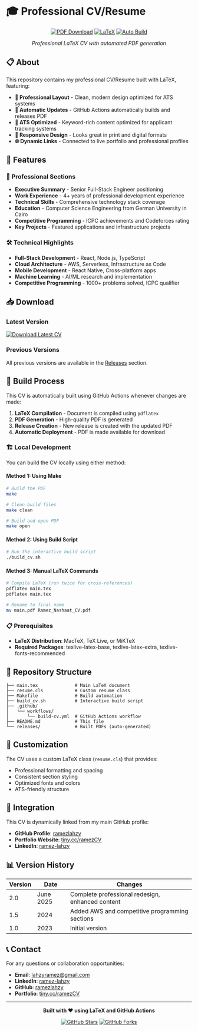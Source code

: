 # 🎓 Professional CV/Resume

<div align="center">

[![PDF Download](https://img.shields.io/badge/📄_Download_PDF-FF6B6B?style=for-the-badge&logoColor=white)](https://github.com/ramezlahzy/professional-cv/releases/latest/download/Ramez_Nashaat_CV.pdf)
[![LaTeX](https://img.shields.io/badge/Made_with-LaTeX-1f425f?style=for-the-badge&logo=latex&logoColor=white)](https://www.latex-project.org/)
[![Auto Build](https://img.shields.io/badge/Auto_Build-GitHub_Actions-2088FF?style=for-the-badge&logo=github-actions&logoColor=white)](https://github.com/ramezlahzy/professional-cv/actions)

*Professional LaTeX CV with automated PDF generation*

</div>

## 📋 About

This repository contains my professional CV/Resume built with LaTeX, featuring:

- **📄 Professional Layout** - Clean, modern design optimized for ATS systems
- **🔄 Automatic Updates** - GitHub Actions automatically builds and releases PDF
- **🎯 ATS Optimized** - Keyword-rich content optimized for applicant tracking systems
- **📱 Responsive Design** - Looks great in print and digital formats
- **🌐 Dynamic Links** - Connected to live portfolio and professional profiles

## 🚀 Features

### 💼 **Professional Sections**
- **Executive Summary** - Senior Full-Stack Engineer positioning
- **Work Experience** - 4+ years of professional development experience
- **Technical Skills** - Comprehensive technology stack coverage
- **Education** - Computer Science Engineering from German University in Cairo
- **Competitive Programming** - ICPC achievements and Codeforces rating
- **Key Projects** - Featured applications and infrastructure projects

### 🛠️ **Technical Highlights**
- **Full-Stack Development** - React, Node.js, TypeScript
- **Cloud Architecture** - AWS, Serverless, Infrastructure as Code
- **Mobile Development** - React Native, Cross-platform apps
- **Machine Learning** - AI/ML research and implementation
- **Competitive Programming** - 1000+ problems solved, ICPC qualifier

## 📥 Download

### Latest Version
[![Download Latest CV](https://img.shields.io/badge/📄_Download_Latest_CV-success?style=for-the-badge)](https://github.com/ramezlahzy/professional-cv/releases/latest/download/Ramez_Nashaat_CV.pdf)

### Previous Versions
All previous versions are available in the [Releases](https://github.com/ramezlahzy/professional-cv/releases) section.

## 🔧 Build Process

This CV is automatically built using GitHub Actions whenever changes are made:

1. **LaTeX Compilation** - Document is compiled using `pdflatex`
2. **PDF Generation** - High-quality PDF is generated
3. **Release Creation** - New release is created with the updated PDF
4. **Automatic Deployment** - PDF is made available for download

### 🏗️ **Local Development**

You can build the CV locally using either method:

#### Method 1: Using Make
```bash
# Build the PDF
make

# Clean build files
make clean

# Build and open PDF
make open
```

#### Method 2: Using Build Script
```bash
# Run the interactive build script
./build_cv.sh
```

#### Method 3: Manual LaTeX Commands
```bash
# Compile LaTeX (run twice for cross-references)
pdflatex main.tex
pdflatex main.tex

# Rename to final name
mv main.pdf Ramez_Nashaat_CV.pdf
```

### 📋 **Prerequisites**
- **LaTeX Distribution**: MacTeX, TeX Live, or MiKTeX
- **Required Packages**: texlive-latex-base, texlive-latex-extra, texlive-fonts-recommended

## 📂 Repository Structure

```
├── main.tex              # Main LaTeX document
├── resume.cls            # Custom resume class
├── Makefile              # Build automation
├── build_cv.sh           # Interactive build script
├── .github/
│   └── workflows/
│       └── build-cv.yml  # GitHub Actions workflow
├── README.md             # This file
└── releases/             # Built PDFs (auto-generated)
```

## 🎨 Customization

The CV uses a custom LaTeX class (`resume.cls`) that provides:
- Professional formatting and spacing
- Consistent section styling
- Optimized fonts and colors
- ATS-friendly structure

## 🔗 Integration

This CV is dynamically linked from my main GitHub profile:
- **GitHub Profile**: [ramezlahzy](https://github.com/ramezlahzy)
- **Portfolio Website**: [tiny.cc/ramezCV](http://tiny.cc/ramezCV)
- **LinkedIn**: [ramez-lahzy](https://linkedin.com/in/ramez-lahzy-37188021a/)

## 📊 Version History

| Version | Date | Changes |
|---------|------|---------|
| 2.0 | June 2025 | Complete professional redesign, enhanced content |
| 1.5 | 2024 | Added AWS and competitive programming sections |
| 1.0 | 2023 | Initial version |

## 📞 Contact

For any questions or collaboration opportunities:

- **Email**: [lahzyramez@gmail.com](mailto:lahzyramez@gmail.com)
- **LinkedIn**: [ramez-lahzy](https://linkedin.com/in/ramez-lahzy-37188021a/)
- **GitHub**: [ramezlahzy](https://github.com/ramezlahzy)
- **Portfolio**: [tiny.cc/ramezCV](http://tiny.cc/ramezCV)

---

<div align="center">

**Built with ❤️ using LaTeX and GitHub Actions**

[![GitHub Stars](https://img.shields.io/github/stars/ramezlahzy/professional-cv?style=social)](https://github.com/ramezlahzy/professional-cv/stargazers)
[![GitHub Forks](https://img.shields.io/github/forks/ramezlahzy/professional-cv?style=social)](https://github.com/ramezlahzy/professional-cv/network/members)

</div>
